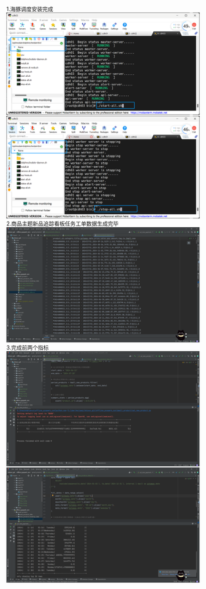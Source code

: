 1.海豚调度安装完成
![img.png](img.png)
![img_1.png](img_1.png)
2.商品主题新品追踪看板任务工单数据生成完毕
![img_2.png](img_2.png)
3.完成前两个指标
![img_3.png](img_3.png)
![img_4.png](img_4.png)